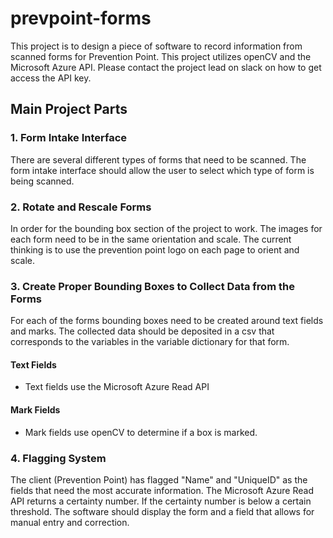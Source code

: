 # prevpoint-forms

This project is to design a piece of software to record information from scanned forms for Prevention Point. This project utilizes openCV and the Microsoft Azure API. Please contact the project lead on slack on how to get access the API key. 


## Main Project Parts

### 1. Form Intake Interface

There are several different types of forms that need to be scanned. The form intake interface should allow the user to select which type of form is being scanned. 

### 2. Rotate and Rescale Forms 

In order for the bounding box section of the project to work. The images for each form need to be in the same orientation and scale. The current thinking is to use the prevention point logo on each page to orient and scale. 

### 3. Create Proper Bounding Boxes to Collect Data from the Forms  

For each of the forms bounding boxes need to be created around text fields and marks. The collected data should be deposited in a csv that corresponds to the variables in the variable dictionary for that form. 

#### Text Fields 

- Text fields use the Microsoft Azure Read API

#### Mark Fields

- Mark fields use openCV to determine if a box is marked. 


### 4. Flagging System 

The client (Prevention Point) has flagged "Name" and "UniqueID" as the fields that need the most accurate information. The Microsoft Azure Read API returns a certainty number. If the certainty number is below a certain threshold. The software should display the form and a field that allows for manual entry and correction. 

